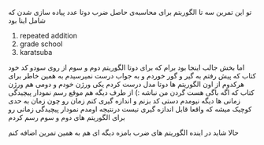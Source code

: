 تو این تمرین سه تا الگوریتم برای محاسبه‌ی حاصل ضرب دوتا عدد پیاده سازی شدن که شامل اینا بود
1. repeated addition
2. grade school
3. karatsuba


اما بخش جالب اینجا بود برام که برای دوتا الگوریتم دوم و سوم از روی سودو کد خود کتاب که پیش رفتم به گیر و گور خوردم و به جواب درست نمیرسیدم به همین خاطر برای هرکدوم از اون الگوریتم ها دوتا مدل درست کردم یکی ورژن خودم و دومی هم ورژن کتاب که اگه باگی هست گردن من نباشه :)
از طرف دیگه هم موقع رسم نمودار پیچیدگی زمانی ها دیگه نیومدم دستی کد بزنم و اندازه گیری کنم زمان رو چون زمان به حدی کوچیک میشه که واقعا قابل اندازه گیری نیست درنتیجه اومدم نمودار پیچیدگی زمانی رو برای الگوریتم های دوم و سوم رسم کردم

حالا شاید در اینده الگوریتم های ضرب بامزه دیگه ای هم به همین تمرین اضافه کنم
